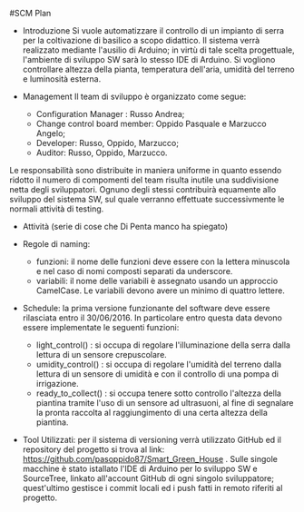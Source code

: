 #SCM Plan

- Introduzione
Si vuole automatizzare il controllo di un impianto di serra per la coltivazione di basilico a scopo didattico.
Il sistema verrà realizzato mediante l'ausilio di Arduino; in virtù di tale scelta progettuale, l'ambiente di sviluppo SW sarà lo stesso IDE di Arduino.
Si vogliono controllare altezza della pianta, temperatura dell'aria, umidità del terreno e luminosità esterna.

- Management
Il team di sviluppo è organizzato come segue:
  * Configuration Manager : Russo Andrea;
  * Change control board member: Oppido Pasquale e Marzucco Angelo;
  * Developer: Russo, Oppido, Marzucco;
  * Auditor: Russo, Oppido, Marzucco.

Le responsabilità sono distribuite in maniera uniforme in quanto essendo ridotto il numero di compomenti del team risulta inutile una suddivisione netta degli sviluppatori.
Ognuno degli stessi contribuirà equamente allo sviluppo del sistema SW, sul quale verranno effettuate successivmente le normali attività di testing.

- Attività
(serie di cose che Di Penta manco ha spiegato)

- Regole di naming: 
 	* funzioni: il nome delle funzioni deve essere con la lettera minuscola e nel caso di nomi composti separati da underscore.
	* variabili: il nome delle variabili è assegnato usando un approccio CamelCase. Le variabili devono avere un minimo di quattro lettere. 

 - Schedule: la prima versione funzionante del software deve essere rilasciata entro il 30/06/2016. In particolare entro questa data devono essere implementate le seguenti funzioni:
	* light_control() : si occupa di regolare l'illuminazione della serra dalla lettura di un sensore crepuscolare.
	* umidity_control() : si occupa di regolare l'umidità del terreno dalla lettura di un sensore di umidità e con il controllo di una pompa di irrigazione.
	* ready_to_collect() : si occupa tenere sotto controllo l'altezza della piantina tramite l'uso di un sensore ad ultrasuoni, al fine di segnalare la pronta raccolta al raggiungimento di una certa altezza della piantina.

- Tool Utilizzati:
per il sistema di versioning verrà utilizzato GitHub ed il repository del progetto si trova al link: https://github.com/pasoppido87/Smart_Green_House .
Sulle singole macchine è stato istallato l'IDE di Arduino per lo sviluppo SW e SourceTree, linkato all'account GitHub di ogni singolo sviluppatore; quest'ultimo gestisce i commit locali ed i push fatti in remoto riferiti al progetto.
